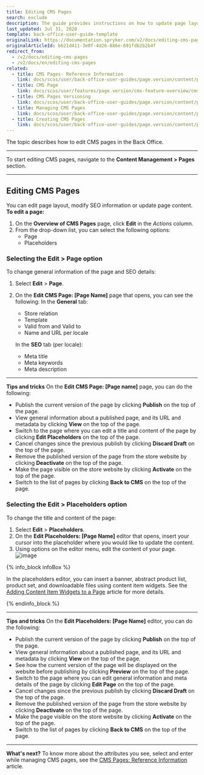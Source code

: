 ```yaml
---
title: Editing CMS Pages
search: exclude
description: The guide provides instructions on how to update page layout, SEO data and page content in the Back Office.
last_updated: Jul 31, 2020
template: back-office-user-guide-template
originalLink: https://documentation.spryker.com/v2/docs/editing-cms-pages
originalArticleId: b621d411-3e0f-4d26-886e-691fdb2b2b4f
redirect_from:
  - /v2/docs/editing-cms-pages
  - /v2/docs/en/editing-cms-pages
related:
  - title: CMS Pages- Reference Information
    link: docs/scos/user/back-office-user-guides/page.version/content/pages/references/cms-pages-reference-information.html
  - title: CMS Page
    link: docs/scos/user/features/page.version/cms-feature-overview/cms-pages-overview.html
  - title: CMS Pages Versioning
    link: docs/scos/user/back-office-user-guides/page.version/content/pages/managing-cms-page-versions.html
  - title: Managing CMS Pages
    link: docs/scos/user/back-office-user-guides/page.version/content/pages/managing-cms-pages.html
  - title: Creating CMS Pages
    link: docs/scos/user/back-office-user-guides/page.version/content/pages/creating-cms-pages.html
---
```


The topic describes how to edit CMS pages in the Back Office.
***
To start editing CMS pages, navigate to the **Content Management > Pages** section.
***
## Editing CMS Pages
You can edit page layout, modify SEO information or update page content.
**To edit a page:**
1. On the **Overview of CMS Pages** page, click **Edit** in the _Actions_ column.
2. From the drop-down list, you can select the following options:
    * Page
    * Placeholders

### Selecting the Edit > Page option
To change general information of the page and SEO details:
1. Select **Edit** > **Page**.
2.  On the **Edit CMS Page: [Page Name]** page that opens, you can see the following:
    In the **General** tab:
    * Store relation
    * Template
    * Valid from and Valid to
    * Name and URL per locale

    In the **SEO** tab (per locale):
    * Meta title
    * Meta keywords
    * Meta description
***
**Tips and tricks**
On the **Edit CMS Page: [Page name]** page, you can do the following:

* Publish the current version of the page by clicking **Publish** on the top of the page.
* View general information about a published page, and its URL and metadata by clicking **View** on the top of the page.
* Switch to the page where you can edit a title and content of the page by clicking **Edit Placeholders** on the top of the page.
* Cancel changes since the previous publish by clicking **Discard Draft** on the top of the page.
* Remove the published version of the page from the store website by clicking **Deactivate** on the top of the page.
* Make the page visible on the store website by clicking **Activate** on the top of the page.
* Switch to the list of pages by clicking **Back to CMS** on the top of the page.

### Selecting the Edit > Placeholders option
To change the title and content of the page:
1. Select **Edit** > **Placeholders**.
2.  On the **Edit Placeholders: [Page Name]** editor that opens, insert your cursor into the placeholder where you would like to update the content.
3.  Using options on the editor menu, edit the content of your page.
![image](https://spryker.s3.eu-central-1.amazonaws.com/docs/User+Guides/Back+Office+User+Guides/Content+Management+System/Pages/Editing+CMS+Pages/placeholders.png)

{% info_block infoBox %}

In the placeholders editor, you can insert a banner, abstract product list, product set, and downloadable files using content item widgets. See the [Adding Content Item Widgets to a Page](/docs/scos/user/back-office-user-guides/202108.0/content/content-items/adding-content-items-to-cms-pages-and-blocks.html#adding-content-item-widgets-to-pages) article for more details.

{% endinfo_block %}

***
**Tips and tricks**
On the **Edit Placeholders: [Page Name]** editor, you can do the following:
* Publish the current version of the page by clicking **Publish** on the top of the page.
* View general information about a published page, and its URL and metadata by clicking **View** on the top of the page.
* See how the current version of the page will be displayed on the website before publishing by clicking **Preview** on the top of the page.
* Switch to the page where you can edit general information and meta details of the page by clicking **Edit Page** on the top of the page.
* Cancel changes since the previous publish by clicking **Discard Draft** on the top of the page.
* Remove the published version of the page from the store website by clicking **Deactivate** on the top of the page.
* Make the page visible on the store website by clicking **Activate** on the top of the page.
* Switch to the list of pages by clicking **Back to CMS** on the top of the page.
***
**What's next?**
To know more about the attributes you see, select and enter while managing CMS pages, see the [CMS Pages: Reference Information](/docs/scos/user/back-office-user-guides/{{page.version}}/content/pages/references/cms-pages-reference-information.html) article.
